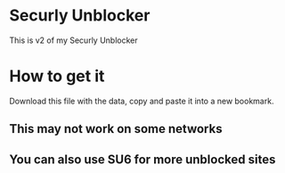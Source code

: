 <H1>Securly Unblocker</H1>
This is v2 of my Securly Unblocker

<H1>How to get it</H1>
Download this file with the data, copy and paste it into a new bookmark.

<h2>This may not work on some networks</h2>

<h2>You can also use SU6 for more unblocked sites</h2>
